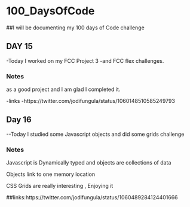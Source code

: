# 100_DaysOfCode
##I will be documenting my 100 days of Code challenge 
  <h2>DAY 15</h2>
  -Today I worked on my FCC Project 3
  -and FCC flex challenges.
  <h3>
   Notes
  </h3>
  <p>as a good project and I am glad I completed it.</p>
  -links
   -https://twitter.com/jodifungula/status/1060148510585249793
   
   <h2>Day 16</h2>
   --Today I studied some Javascript objects and did some grids challenge
   <h3>Notes</h3>
   <p>Javascript is Dynamically typed and objects are collections of data</p>
   <p>Objects link to one memory location</p>
   <p>CSS Grids are really interesting , Enjoying it</p>
   ##links:https://twitter.com/jodifungula/status/1060489284124401666


